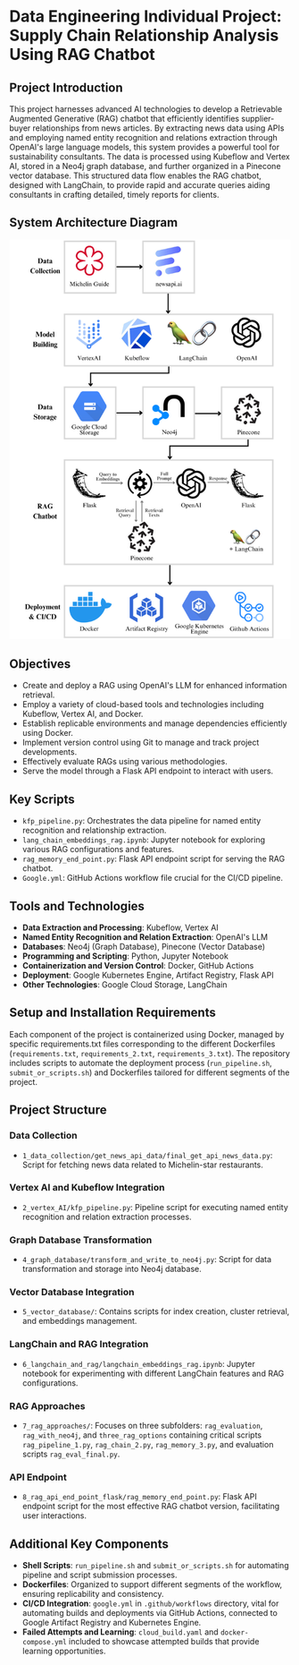 # Data Engineering Individual Project: Supply Chain Relationship Analysis Using RAG Chatbot

## Project Introduction

This project harnesses advanced AI technologies to develop a Retrievable Augmented Generative (RAG) chatbot that efficiently identifies supplier-buyer relationships from news articles. By extracting news data using APIs and employing named entity recognition and relations extraction through OpenAI's large language models, this system provides a powerful tool for sustainability consultants. The data is processed using Kubeflow and Vertex AI, stored in a Neo4j graph database, and further organized in a Pinecone vector database. This structured data flow enables the RAG chatbot, designed with LangChain, to provide rapid and accurate queries aiding consultants in crafting detailed, timely reports for clients.

## System Architecture Diagram
![System Architecture Diagram](img/System_Architecture.png)


## Objectives

- Create and deploy a RAG using OpenAI's LLM for enhanced information retrieval.
- Employ a variety of cloud-based tools and technologies including Kubeflow, Vertex AI, and Docker.
- Establish replicable environments and manage dependencies efficiently using Docker.
- Implement version control using Git to manage and track project developments.
- Effectively evaluate RAGs using various methodologies.
- Serve the model through a Flask API endpoint to interact with users.

## Key Scripts

- `kfp_pipeline.py`: Orchestrates the data pipeline for named entity recognition and relationship extraction.
- `lang_chain_embeddings_rag.ipynb`: Jupyter notebook for exploring various RAG configurations and features.
- `rag_memory_end_point.py`: Flask API endpoint script for serving the RAG chatbot.
- `Google.yml`: GitHub Actions workflow file crucial for the CI/CD pipeline.

## Tools and Technologies

- **Data Extraction and Processing**: Kubeflow, Vertex AI
- **Named Entity Recognition and Relation Extraction**: OpenAI's LLM
- **Databases**: Neo4j (Graph Database), Pinecone (Vector Database)
- **Programming and Scripting**: Python, Jupyter Notebook
- **Containerization and Version Control**: Docker, GitHub Actions
- **Deployment**: Google Kubernetes Engine, Artifact Registry, Flask API
- **Other Technologies**: Google Cloud Storage, LangChain

## Setup and Installation Requirements

Each component of the project is containerized using Docker, managed by specific requirements.txt files corresponding to the different Dockerfiles (`requirements.txt`, `requirements_2.txt`, `requirements_3.txt`). The repository includes scripts to automate the deployment process (`run_pipeline.sh`, `submit_or_scripts.sh`) and Dockerfiles tailored for different segments of the project.

## Project Structure

### Data Collection
- `1_data_collection/get_news_api_data/final_get_api_news_data.py`: Script for fetching news data related to Michelin-star restaurants.

### Vertex AI and Kubeflow Integration
- `2_vertex_AI/kfp_pipeline.py`: Pipeline script for executing named entity recognition and relation extraction processes.

### Graph Database Transformation
- `4_graph_database/transform_and_write_to_neo4j.py`: Script for data transformation and storage into Neo4j database.

### Vector Database Integration
- `5_vector_database/`: Contains scripts for index creation, cluster retrieval, and embeddings management.

### LangChain and RAG Integration
- `6_langchain_and_rag/langchain_embeddings_rag.ipynb`: Jupyter notebook for experimenting with different LangChain features and RAG configurations.

### RAG Approaches
- `7_rag_approaches/`: Focuses on three subfolders: `rag_evaluation`, `rag_with_neo4j`, and `three_rag_options` containing critical scripts `rag_pipeline_1.py`, `rag_chain_2.py`, `rag_memory_3.py`, and evaluation scripts `rag_eval_final.py`.

### API Endpoint
- `8_rag_api_end_point_flask/rag_memory_end_point.py`: Flask API endpoint script for the most effective RAG chatbot version, facilitating user interactions.

## Additional Key Components

- **Shell Scripts**: `run_pipeline.sh` and `submit_or_scripts.sh` for automating pipeline and script submission processes.
- **Dockerfiles**: Organized to support different segments of the workflow, ensuring replicability and consistency.
- **CI/CD Integration**: `google.yml` in `.github/workflows` directory, vital for automating builds and deployments via GitHub Actions, connected to Google Artifact Registry and Kubernetes Engine.
- **Failed Attempts and Learning**: `cloud_build.yaml` and `docker-compose.yml` included to showcase attempted builds that provide learning opportunities.
